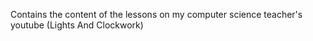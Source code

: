 Contains the content of the lessons on my computer science teacher's youtube (Lights And Clockwork)

